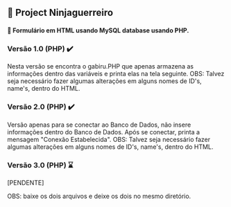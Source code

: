 ## 📝 Project Ninjaguerreiro

#### 📜 Formulário em HTML usando MySQL database usando PHP.

### Versão 1.0 (PHP) ✔️
Nesta versão se encontra o gabiru.PHP que apenas armazena as informações dentro das variáveis e printa elas na tela seguinte.
OBS: Talvez seja necessário fazer algumas alterações em alguns nomes de ID's, name's, dentro do HTML.

### Versão 2.0 (PHP) ✔️

Versão apenas para se conectar ao Banco de Dados, não insere informações dentro do Banco de Dados. Após se conectar, printa a mensagem "Conexão Estabelecida". 
OBS: Talvez seja necessário fazer algumas alterações em alguns nomes de ID's, name's, dentro do HTML.

### Versão 3.0 (PHP) ⌛

[PENDENTE]

OBS: baixe os dois arquivos e deixe os dois no mesmo diretório.
